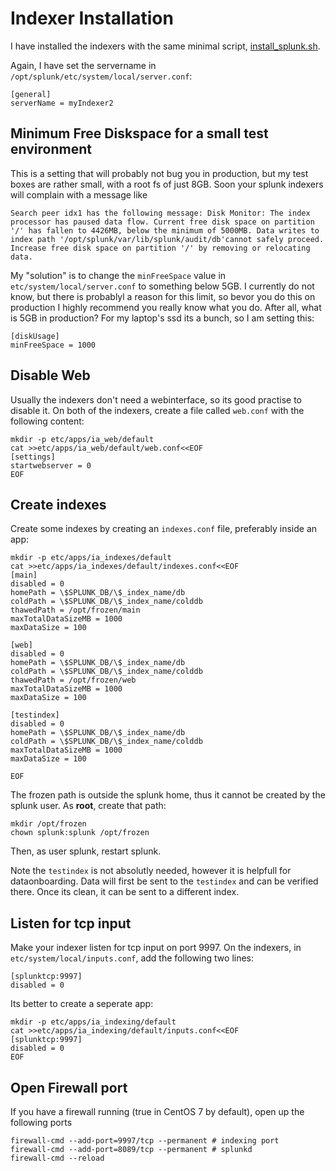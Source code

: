 # Indexer Installation

I have installed the indexers with the same minimal script, [install_splunk.sh](./install_splunk.sh).

Again, I have set the servername in `/opt/splunk/etc/system/local/server.conf`:
```
[general]
serverName = myIndexer2
```

## Minimum Free Diskspace for a small test environment
This is a setting that will probably not bug you in production, but my test boxes are rather small, with a root fs of just 8GB. Soon your splunk indexers will complain with a message like

```
Search peer idx1 has the following message: Disk Monitor: The index processor has paused data flow. Current free disk space on partition '/' has fallen to 4426MB, below the minimum of 5000MB. Data writes to index path '/opt/splunk/var/lib/splunk/audit/db'cannot safely proceed. Increase free disk space on partition '/' by removing or relocating data.
```

My "solution" is to change the `minFreeSpace` value in `etc/system/local/server.conf` to something below 5GB. I currently do not know, but there is probablyl a reason for this limit, so bevor 
you do this on production I highly recommend you really know what you do. After all, what is 5GB in production? For my laptop's ssd its a bunch, so I am setting this:
```
[diskUsage]
minFreeSpace = 1000
```

## Disable Web
Usually the indexers don't need a webinterface, so its good practise to disable it. On both of the indexers, create a file called `web.conf` with the following content:
```
mkdir -p etc/apps/ia_web/default
cat >>etc/apps/ia_web/default/web.conf<<EOF
[settings]
startwebserver = 0
EOF
```



## Create indexes
Create some indexes by creating an `indexes.conf` file, preferably inside an app:
```
mkdir -p etc/apps/ia_indexes/default
cat >>etc/apps/ia_indexes/default/indexes.conf<<EOF
[main]
disabled = 0
homePath = \$SPLUNK_DB/\$_index_name/db
coldPath = \$SPLUNK_DB/\$_index_name/colddb
thawedPath = /opt/frozen/main
maxTotalDataSizeMB = 1000
maxDataSize = 100

[web]
disabled = 0
homePath = \$SPLUNK_DB/\$_index_name/db
coldPath = \$SPLUNK_DB/\$_index_name/colddb
thawedPath = /opt/frozen/web
maxTotalDataSizeMB = 1000
maxDataSize = 100

[testindex]
disabled = 0
homePath = \$SPLUNK_DB/\$_index_name/db
coldPath = \$SPLUNK_DB/\$_index_name/colddb
maxTotalDataSizeMB = 1000
maxDataSize = 100

EOF
```

The frozen path is outside the splunk home, thus it cannot be created by the splunk user. As **root**, create that path:
```
mkdir /opt/frozen
chown splunk:splunk /opt/frozen
```

Then, as user splunk, restart splunk.

Note the `testindex` is not absolutly needed, however it is helpfull for dataonboarding. Data will first be sent to the `testindex` and 
can be verified there. Once its clean, it can be sent to a different index.

## Listen for tcp input
Make your indexer listen for tcp input on port 9997. On the indexers, in `etc/system/local/inputs.conf`, add the following two lines:

```
[splunktcp:9997]
disabled = 0 
```

Its better to create a seperate app:
```
mkdir -p etc/apps/ia_indexing/default
cat >>etc/apps/ia_indexing/default/inputs.conf<<EOF
[splunktcp:9997]
disabled = 0
EOF
```

## Open Firewall port
If you have a firewall running (true in CentOS 7 by default), open up the following ports
```
firewall-cmd --add-port=9997/tcp --permanent # indexing port
firewall-cmd --add-port=8089/tcp --permanent # splunkd
firewall-cmd --reload
```
